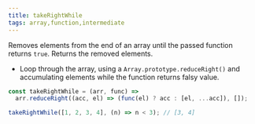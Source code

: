 ```yaml
---
title: takeRightWhile
tags: array,function,intermediate
---
```


Removes elements from the end of an array until the passed function returns `true`. Returns the removed elements.

- Loop through the array, using a `Array.prototype.reduceRight()` and accumulating elements while the function returns falsy value.

```js
const takeRightWhile = (arr, func) =>
  arr.reduceRight((acc, el) => (func(el) ? acc : [el, ...acc]), []);
```

```js
takeRightWhile([1, 2, 3, 4], (n) => n < 3); // [3, 4]
```
